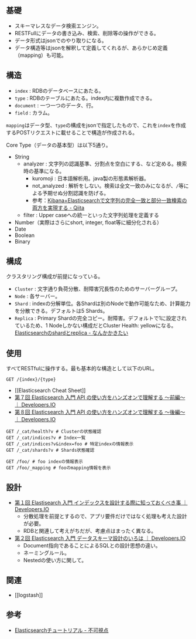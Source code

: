 基礎
----

* スキーマレスなデータ検索エンジン。
* RESTFullにデータの書き込み、検索、削除等の操作ができる。
* データ形式はjsonでのやり取りになる。
* データ構造等はjsonを解釈して定義してくれるが、あらかじめ定義（mapping）も可能。

構造
----

* `index` : RDBのデータベースにあたる。
* `type` : RDBのテーブルにあたる。index内に複数作成できる。
* `document` : 一つ一つのデータ、行。
* `field` : カラム。

`mapping`はデータ型、`type`の構成をjsonで指定したもので、これを`index`を作成するPOSTリクエストに載せることで構造が作成される。

Core Type（データの基本型）は以下5通り。

* String
  * analyzer : 文字列の認識基準、分割点を空白にする、など定める。検索時の基準になる。
    * kuromoji : 日本語解析用。java製の形態素解析器。
    * not_analyzed : 解析をしない。検索は全文一致のみになるが、`/`等による予期せぬ分割認識を防げる。
    * 参考：[Kibana+Elasticsearchで文字列の完全一致と部分一致検索の両方を実現する - Qiita](http://qiita.com/harukasan/items/4ec517d8d96f557367e1)
  * filter : Upper caseへの統一といった文字列処理を定義する
* Number（実際はさらにshort, integer, float等に細分化される）
* Date
* Boolean
* Binary

構成
----

クラスタリング構成が前提になっている。

* `Cluster` : 文字通り負荷分散、耐障害冗長性のためのサーバーグループ。
* `Node` : 各サーバー。
* `Shard` : indexの分解単位。各Shardは別のNodeで動作可能なため、計算能力を分散できる。デフォルトは5 Shards。
* `Replica` : Primary Shardの完全コピー。耐障害。デフォルトで1に設定されているため、1 Nodeしかない構成だとCluster Health: yellowになる。
  [Elasticsearchのshardとreplica - なんかかきたい](http://t-cyrill.hatenablog.jp/entry/2015/02/18/190310)

使用
----

すべてRESTfulに操作する。最も基本的な構造として以下のURL。

```
GET /{index}/{type}
```

* [[Elasticsearch Cheat Sheet]]
* [第７回 Elasticsearch 入門 API の使い方をハンズオンで理解する 〜前編〜 ｜ Developers.IO](http://dev.classmethod.jp/server-side/elasticsearch-getting-started-07/)
* [第８回 Elasticsearch 入門 API の使い方をハンズオンで理解する 〜後編〜 ｜ Developers.IO](http://dev.classmethod.jp/server-side/elasticsearch-getting-started-08/)

```
GET /_cat/health?v # Clusterの状態確認
GET /_cat/indices?v # Index一覧
GET /_cat/indices?v&index=foo # 特定indexの情報表示
GET /_cat/shards?v # Shards状態確認

GET /foo/ # foo indexの情報表示
GET /foo/_mapping # fooのmapping情報を表示
```

設計
----

* [第１回 Elastisearch 入門 インデックスを設計する際に知っておくべき事 ｜ Developers.IO](http://dev.classmethod.jp/server-side/elasticsearch-getting-started-01/)
  * 分散処理を前提とするので、アプリ要件だけではなく処理も考えた設計が必要。
  * RDBと関連して考えがちだが、考慮点はまったく異なる。
* [第２回 Elasticsearch 入門 データスキーマ設計のいろは ｜ Developers.IO](http://dev.classmethod.jp/server-side/elasticsearch-getting-started-02/)
  * Document指向であることによるSQLとの設計思想の違い。
  * ネーミングルール。
  * Nestedの使い方に関して。

関連
----

* [[logstash]]

参考
----

* [Elasticsearchチュートリアル - 不可視点](http://code46.hatenablog.com/entry/2014/01/21/115620)